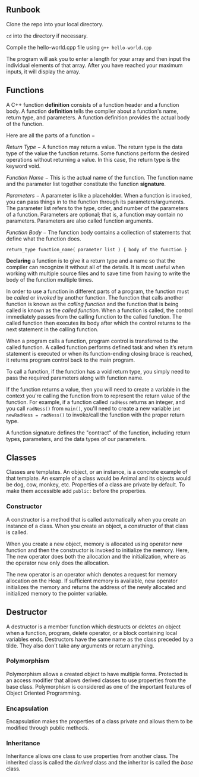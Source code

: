 ## Runbook

Clone the repo into your local directory.

`cd` into the directory if necessary.

Compile the hello-world.cpp file using `g++ hello-world.cpp`

The program will ask you to enter a length for your array and then input the individual elements of that array.  After you have reached your maximum inputs, it will display the array.

## Functions

A C++ function **definition** consists of a function header and a function body. A function **definition** tells the compiler about a function's name, return type, and parameters. A function definition provides the actual body of the function.

Here are all the parts of a function −

_Return Type_ − A function may return a value. The return type is the data type of the value the function returns. Some functions perform the desired operations without returning a value. In this case, the return type is the keyword void.

_Function Name_ − This is the actual name of the function. The function name and the parameter list together constitute the function **signature**.

_Parameters_ − A parameter is like a placeholder. When a function is invoked, you can pass things in to the function through its parameters/arguments. The parameter list refers to the type, order, and number of the parameters of a function. Parameters are optional; that is, a function may contain no parameters. Parameters are also called function arguments.

_Function Body_ − The function body contains a collection of statements that define what the function does.

`return_type function_name( parameter list ) { body of the function }`

**Declaring** a function is to give it a return type and a name so that the compiler can recognize it without all of the details. It is most useful when working with multiple source files and to save time from having to write the body of the function multiple times.

In order to use a function in different parts of a program, the function must be _called_ or _invoked_ by another function. The function that calls another function is known as the _calling function_ and the function that is being called is known as the _called function_. When a function is called, the control immediately passes from the calling function to the called function. The called function then executes its body after which the control returns to the next statement in the calling function.

When a program calls a function, program control is transferred to the called function. A called function performs defined task and when it’s return statement is executed or when its function-ending closing brace is reached, it returns program control back to the main program.

To call a function, if the function has a void return type, you simply need to pass the required parameters along with function name.

If the function returns a value, then you will need to create a variable in the context you're calling the function from to represent the return value of the function. For example, if a function called `radNess` returns an integer, and you call `radNess()` from `main()`, you'll need to create a new variable `int newRadNess = radNess()` to invoke/call the function with the proper return type.

A function signature defines the "contract" of the function, including return types, parameters, and the data types of our parameters.

## Classes

Classes are templates. An object, or an instance, is a concrete example of that template. An example of a class would be Animal and its objects would be dog, cow, monkey, etc. Properties of a class are private by default. To make them accessible add `public:` before the properties.

### Constructor

A constructor is a method that is called automatically when you create an instance of a class. When you create an object, a constructor of that class is called.

When you create a new object, memory is allocated using operator new function and then the constructor is invoked to initialize the memory. Here, The new operator does both the allocation and the initialization, where as the operator new only does the allocation.

The new operator is an operator which denotes a request for memory allocation on the Heap. If sufficient memory is available, new operator initializes the memory and returns the address of the newly allocated and initialized memory to the pointer variable.
## Destructor

A destructor is a member function which destructs or deletes an object when a function, program, delete operator, or a block containing local variables ends.  Destructors have the same name as the class preceded by a tilde.  They also don't take any arguments or return anything.

### Polymorphism

Polymorphism allows a created object to have multiple forms. Protected is an access modifier that allows derived classes to use properties from the base class. Polymorphism is considered as one of the important features of Object Oriented Programming.

### Encapsulation

Encapsulation makes the properties of a class private and allows them to be modified through public methods.

### Inheritance

Inheritance allows one class to use properties from another class. The inherited class is called the _derived_ class and the inheritor is called the _base_ class.
